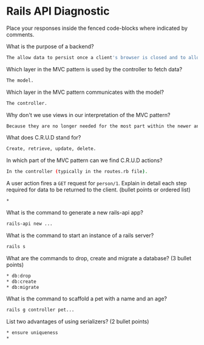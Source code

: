 # Rails API Diagnostic

Place your responses inside the fenced code-blocks where indicated by comments.


What is the purpose of a backend?

```bash
The allow data to persist once a client's browser is closed and to allow users to access data from different clients.
```

Which layer in the MVC pattern is used by the controller to fetch data?

```bash
The model.
```

Which layer in the MVC pattern communicates with the model?

```bash
The controller.
```

Why don't we use views in our interpretation of the MVC pattern?

```bash
Because they are no longer needed for the most part within the newer ansynchronous model.
```

What does C.R.U.D stand for?

```bash
Create, retrieve, update, delete.
```

In which part of the MVC pattern can we find C.R.U.D actions?

```bash
In the controller (typically in the routes.rb file).
```

A user action fires a `GET` request for `person/1`. Explain in detail each step
required for data to be returned to the client. (bullet points or ordered list)

```bash
* 
```

What is the command to generate a new rails-api app?

```bash
rails-api new ...
```

What is the command to start an instance of a rails server?

```bash
rails s
```

What are the commands to drop, create and migrate a database? (3 bullet points)

```bash
* db:drop
* db:create
* db:migrate
```

What is the command to scaffold a pet with a name and an age?

```bash
rails g controller pet...
```

List two advantages of using serializers? (2 bullet points)

```bash
* ensure uniqueness
*
```
